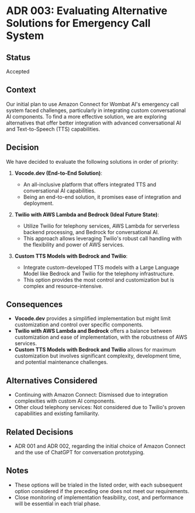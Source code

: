 # ADR 003: Evaluating Alternative Solutions for Emergency Call System

## Status
Accepted

## Context
Our initial plan to use Amazon Connect for Wombat AI's emergency call system faced challenges, particularly in integrating custom conversational AI components. To find a more effective solution, we are exploring alternatives that offer better integration with advanced conversational AI and Text-to-Speech (TTS) capabilities.

## Decision
We have decided to evaluate the following solutions in order of priority:

1. **Vocode.dev (End-to-End Solution)**:
   - An all-inclusive platform that offers integrated TTS and conversational AI capabilities.
   - Being an end-to-end solution, it promises ease of integration and deployment.

2. **Twilio with AWS Lambda and Bedrock (Ideal Future State)**:
   - Utilize Twilio for telephony services, AWS Lambda for serverless backend processing, and Bedrock for conversational AI.
   - This approach allows leveraging Twilio's robust call handling with the flexibility and power of AWS services.

3. **Custom TTS Models with Bedrock and Twilio**:
   - Integrate custom-developed TTS models with a Large Language Model like Bedrock and Twilio for the telephony infrastructure.
   - This option provides the most control and customization but is complex and resource-intensive.

## Consequences
- **Vocode.dev** provides a simplified implementation but might limit customization and control over specific components.
- **Twilio with AWS Lambda and Bedrock** offers a balance between customization and ease of implementation, with the robustness of AWS services.
- **Custom TTS Models with Bedrock and Twilio** allows for maximum customization but involves significant complexity, development time, and potential maintenance challenges.

## Alternatives Considered
- Continuing with Amazon Connect: Dismissed due to integration complexities with custom AI components.
- Other cloud telephony services: Not considered due to Twilio's proven capabilities and existing familiarity.

## Related Decisions
- ADR 001 and ADR 002, regarding the initial choice of Amazon Connect and the use of ChatGPT for conversation prototyping.

## Notes
- These options will be trialed in the listed order, with each subsequent option considered if the preceding one does not meet our requirements.
- Close monitoring of implementation feasibility, cost, and performance will be essential in each trial phase.
